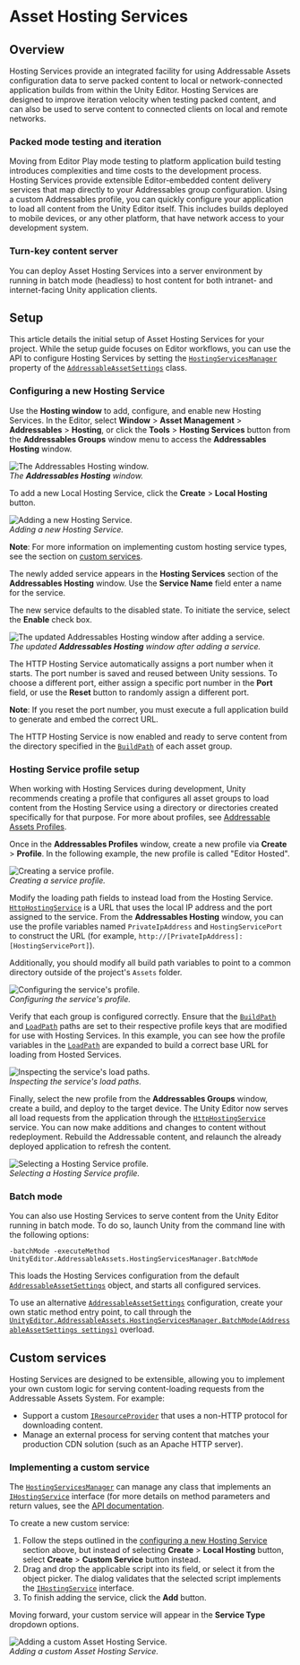 
# Asset Hosting Services
## Overview
Hosting Services provide an integrated facility for using Addressable Assets configuration data to serve packed content to local or network-connected application builds from within the Unity Editor. Hosting Services are designed to improve iteration velocity when testing packed content, and can also be used to serve content to connected clients on local and remote networks.

### Packed mode testing and iteration
Moving from Editor Play mode testing to platform application build testing introduces complexities and time costs to the development process. Hosting Services provide extensible Editor-embedded content delivery services that map directly to your Addressables group configuration. Using a custom Addressables profile, you can quickly configure your application to load all content from the Unity Editor itself. This includes builds deployed to mobile devices, or any other platform, that have network access to your development system.

### Turn-key content server
You can deploy Asset Hosting Services into a server environment by running in batch mode (headless) to host content for both intranet- and internet-facing Unity application clients.

## Setup
This article details the initial setup of Asset Hosting Services for your project. While the setup guide focuses on Editor workflows, you can use the API to configure Hosting Services by setting the [`HostingServicesManager`](xref:UnityEditor.AddressableAssets.HostingServices.HostingServicesManager) property of the [`AddressableAssetSettings`](xref:UnityEditor.AddressableAssets.Settings.AddressableAssetSettings) class.

### Configuring a new Hosting Service
Use the **Hosting window** to add, configure, and enable new Hosting Services. In the Editor, select **Window** > **Asset Management** > **Addressables** > **Hosting**, or click the **Tools** > **Hosting Services** button from the **Addressables Groups** window menu to access the **Addressables Hosting** window.

![The Addressables Hosting window.](images/HostingServicesWindow_1.png)</br>
_The **Addressables Hosting** window._

To add a new Local Hosting Service, click the **Create** > **Local Hosting** button.

![Adding a new Hosting Service.](images/HostingServicesAddService_1.png)</br>
_Adding a new Hosting Service._

**Note**: For more information on implementing custom hosting service types, see the section on [custom services](#custom-services).

The newly added service appears in the **Hosting Services** section of the **Addressables Hosting** window. Use the **Service Name** field enter a name for the service.

The new service defaults to the disabled state. To initiate the service, select the **Enable** check box.

![The updated Addressables Hosting window after adding a service.](images/HostingServicesWindow_2.png)</br>
_The updated **Addressables Hosting** window after adding a service._

The HTTP Hosting Service automatically assigns a port number when it starts. The port number is saved and reused between Unity sessions. To choose a different port, either assign a specific port number in the **Port** field, or use the **Reset** button to randomly assign a different port.

**Note**: If you reset the port number, you must execute a full application build to generate and embed the correct URL.

The HTTP Hosting Service is now enabled and ready to serve content from the directory specified in the [`BuildPath`](xref:UnityEditor.AddressableAssets.Settings.GroupSchemas.BundledAssetGroupSchema.BuildPath) of each asset group.

### Hosting Service profile setup
When working with Hosting Services during development, Unity recommends creating a profile that configures all asset groups to load content from the Hosting Service using a directory or directories created specifically for that purpose. For more about profiles, see [Addressable Assets Profiles](./AddressableAssetsProfiles.md).

Once in the **Addressables Profiles** window, create a new profile via **Create** > **Profile**. In the following example, the new profile is called "Editor Hosted".

![Creating a service profile.](images/HostingServicesProfiles_1.png)</br>
_Creating a service profile._

Modify the loading path fields to instead load from the Hosting Service. [`HttpHostingService`](xref:UnityEditor.AddressableAssets.HostingServices.HttpHostingService) is a URL that uses the local IP address and the port assigned to the service. From the **Addressables Hosting** window, you can use the profile variables named `PrivateIpAddress` and `HostingServicePort` to construct the URL (for example, `http://[PrivateIpAddress]:[HostingServicePort]`).

Additionally, you should modify all build path variables to point to a common directory outside of the project's `Assets` folder.

![Configuring the service's profile.](images/HostingServicesProfiles_2.png)</br>
_Configuring the service's profile._

Verify that each group is configured correctly. Ensure that the [`BuildPath`](xref:UnityEditor.AddressableAssets.Settings.GroupSchemas.BundledAssetGroupSchema.BuildPath) and [`LoadPath`](xref:UnityEditor.AddressableAssets.Settings.GroupSchemas.BundledAssetGroupSchema.LoadPath) paths are set to their respective profile keys that are modified for use with Hosting Services. In this example, you can see how the profile variables in the [`LoadPath`](xref:UnityEditor.AddressableAssets.Settings.GroupSchemas.BundledAssetGroupSchema.LoadPath) are expanded to build a correct base URL for loading from Hosted Services.

![Inspecting the service's load paths.](images/HostingServicesGroups_1.png)</br>
_Inspecting the service's load paths._

Finally, select the new profile from the **Addressables Groups** window, create a build, and deploy to the target device. The Unity Editor now serves all load requests from the application through the [`HttpHostingService`](xref:UnityEditor.AddressableAssets.HostingServices.HttpHostingService) service. You can now make additions and changes to content without redeployment. Rebuild the Addressable content, and relaunch the already deployed application to refresh the content.

![Selecting a Hosting Service profile.](images/HostingServicesProfiles_3.png)</br>
_Selecting a Hosting Service profile._

### Batch mode
You can also use Hosting Services to serve content from the Unity Editor running in batch mode. To do so, launch Unity from the command line with the following options:

```
-batchMode -executeMethod UnityEditor.AddressableAssets.HostingServicesManager.BatchMode
```

This loads the Hosting Services configuration from the default [`AddressableAssetSettings`](xref:UnityEditor.AddressableAssets.Settings.AddressableAssetSettings) object, and starts all configured services.

To use an alternative [`AddressableAssetSettings`](xref:UnityEditor.AddressableAssets.Settings.AddressableAssetSettings) configuration, create your own static method entry point, to call through the [`UnityEditor.AddressableAssets.HostingServicesManager.BatchMode(AddressableAssetSettings settings)`](xref:UnityEditor.AddressableAssets.HostingServices.HostingServicesManager.BatchMode(UnityEditor.AddressableAssets.Settings.AddressableAssetSettings)) overload.

<a name="custom-services"></a>
## Custom services
Hosting Services are designed to be extensible, allowing you to implement your own custom logic for serving content-loading requests from the Addressable Assets System. For example:

* Support a custom [`IResourceProvider`](xref:UnityEngine.ResourceManagement.ResourceProviders.IResourceProvider) that uses a non-HTTP protocol for downloading content.
* Manage an external process for serving content that matches your production CDN solution (such as an Apache HTTP server).

### Implementing a custom service
The [`HostingServicesManager`](xref:UnityEditor.AddressableAssets.HostingServices.HostingServicesManager) can manage any class that implements an [`IHostingService`](xref:UnityEditor.AddressableAssets.HostingServices.IHostingService) interface (for more details on method parameters and return values, see the [API documentation](xref:UnityEditor.AddressableAssets.HostingServices.IHostingService).

To create a new custom service:

1. Follow the steps outlined in the [configuring a new Hosting Service](#configuring-a-new-hosting-service) section above, but instead of selecting **Create** > **Local Hosting** button, select **Create** > **Custom Service** button instead. 
2. Drag and drop the applicable script into its field, or select it from the object picker. The dialog validates that the selected script implements the [`IHostingService`](xref:UnityEditor.AddressableAssets.HostingServices.IHostingService) interface. 
3. To finish adding the service, click the **Add** button. 

Moving forward, your custom service will appear in the **Service Type** dropdown options.

![Adding a custom Asset Hosting Service.](images/HostingServicesAddService_2.png)</br>
_Adding a custom Asset Hosting Service._
